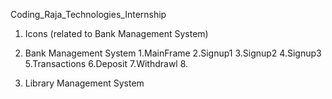 Coding_Raja_Technologies_Internship
1. Icons (related to Bank Management System)
1. Bank Management System
   1.MainFrame
   2.Signup1
   3.Signup2
   4.Signup3
   5.Transactions
   6.Deposit
   7.Withdrawl
   8.
   
3. Library Management System
